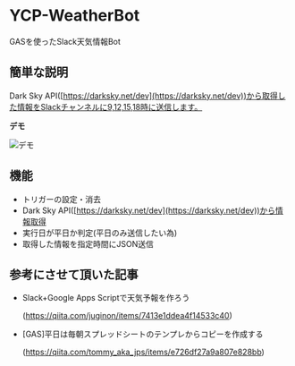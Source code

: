 # YCP-WeatherBot

GASを使ったSlack天気情報Bot



## 簡単な説明

Dark Sky API([https://darksky.net/dev](https://darksky.net/dev))から取得した情報をSlackチャンネルに9,12,15,18時に送信します。



**デモ**



![デモ](https://i.imgur.com/5yzrnvi.gif)



## 機能

- トリガーの設定・消去
- Dark Sky API([https://darksky.net/dev](https://darksky.net/dev))から情報取得
- 実行日が平日か判定(平日のみ送信したい為)
- 取得した情報を指定時間にJSON送信



## 参考にさせて頂いた記事

- Slack+Google Apps Scriptで天気予報を作ろう

  (https://qiita.com/juginon/items/7413e1ddea4f14533c40)

- [GAS]平日は毎朝スプレッドシートのテンプレからコピーを作成する

  (https://qiita.com/tommy_aka_jps/items/e726df27a9a807e828bb)
